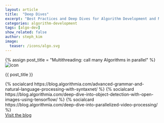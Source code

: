```yaml
---
layout: article
title:  "Deep Dives"
excerpt: "Best Practices and Deep Dives for Algorithm Development and Model Deployment"
categories: algorithm-development
tags: [algo-dev]
show_related: false
author: steph_kim
image:
  teaser: /icons/algo.svg
---
```


<div class="row lang-tile-container">
  {% assign post_title = "Multithreading: call many Algorithms in parallel" %}
  <div class="col-xs-6 col-sm-6 col-md-4" style="text-decoration: none!important;">
    <a href="{{site.baseurl}}/algorithm-development/advanced-algorithm-development/multithreading/" title="{{ post_title }}" class="post-teaser lang-tile lang-tile-large" style="text-decoration: none!important;">
      <img class="larger_icon" src="{{site.cdnurl}}{{site.baseurl}}/images/post_images/multithreading/multithreading.png" alt="icon" itemprop="image">
      <p itemprop="name" class="lg text-primary">{{ post_title }}</p>
    </a>
  </div>
  {% socialcard https://blog.algorithmia.com/advanced-grammar-and-natural-language-processing-with-syntaxnet/ %}
  {% socialcard https://blog.algorithmia.com/deep-dive-into-object-detection-with-open-images-using-tensorflow/ %}
  {% socialcard https://blog.algorithmia.com/deep-dive-into-parallelized-video-processing/ %}
</div>
<div class="row section">
  <div class="col-md-12">
    <a href="https://blog.algorithmia.com/" class="btn btn-primary btn-flat mt-16" target="_blank">Visit the blog <i class="fa fa-external-link" aria-hidden="true"></i></a>
  </div>
</div>
